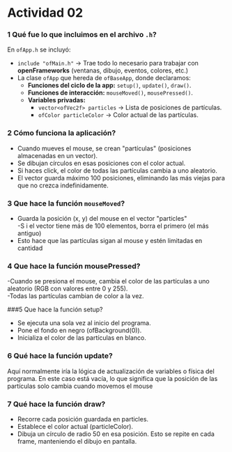 # Actividad 02

### 1 Qué fue lo que incluimos en el archivo `.h`?
En `ofApp.h` se incluyó:

- `include "ofMain.h"` → Trae todo lo necesario para trabajar con **openFrameworks** (ventanas, dibujo, eventos, colores, etc.)  
- La clase `ofApp` que hereda de `ofBaseApp`, donde declaramos:  
  - **Funciones del ciclo de la app:** `setup()`, `update()`, `draw()`.  
  - **Funciones de interacción:** `mouseMoved()`, `mousePressed()`.  
  - **Variables privadas:**  
    - `vector<ofVec2f> particles` → Lista de posiciones de partículas.  
    - `ofColor particleColor` → Color actual de las partículas.  

### 2 Cómo funciona la aplicación?  

- Cuando mueves el mouse, se crean "partículas" (posiciones almacenadas en un vector).  
- Se dibujan círculos en esas posiciones con el color actual.  
- Si haces click, el color de todas las partículas cambia a uno aleatorio.  
- El vector guarda máximo 100 posiciones, eliminando las más viejas para que no crezca indefinidamente.  

### 3 Que hace la función `mouseMoved`?   

- Guarda la posición (x, y) del mouse en el vector "particles"  
-S i el vector tiene más de 100 elementos, borra el primero (el más antiguo)  
- Esto hace que las partículas sigan al mouse y estén limitadas en cantidad  

### 4  Que hace la función mousePressed?  

-Cuando se presiona el mouse, cambia el color de las partículas a uno aleatorio (RGB con valores entre 0 y 255).  
-Todas las partículas cambian de color a la vez.  

###5 Que hace la función setup?  

- Se ejecuta una sola vez al inicio del programa.  
- Pone el fondo en negro (ofBackground(0)).  
- Inicializa el color de las partículas en blanco.  

### 6 Qué hace la función update?  

Aquí normalmente iría la lógica de actualización de variables o física del programa. En este caso está vacía, lo que significa que la posición de las partículas solo cambia cuando movemos el mouse  

### 7 Qué hace la función draw?  

- Recorre cada posición guardada en particles.
- Establece el color actual (particleColor).
- Dibuja un círculo de radio 50 en esa posición. Esto se repite en cada frame, manteniendo el dibujo en pantalla.

